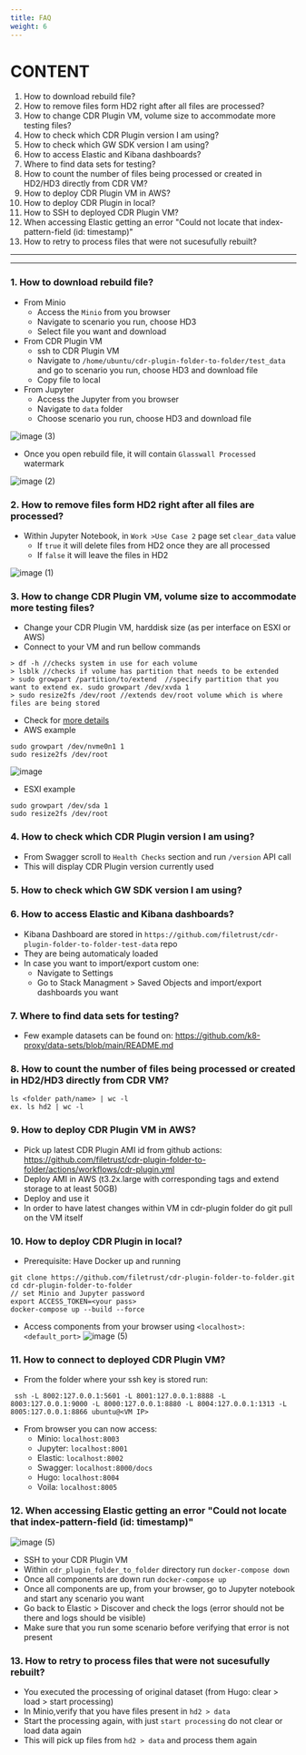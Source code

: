 ```yaml
---
title: FAQ
weight: 6
---
```


# CONTENT
1. How to download rebuild file?
2. How to remove files form HD2 right after all files are processed?
3. How to change CDR Plugin VM, volume size to accommodate more testing files?
4. How to check which CDR Plugin version I am using?
5. How to check which GW SDK version I am using?
6. How to access Elastic and Kibana dashboards?
7. Where to find data sets for testing?
8. How to count the number of files being processed or created in HD2/HD3 directly from CDR VM?
9. How to deploy CDR Plugin VM in AWS?
10. How to deploy CDR Plugin in local?
11. How to SSH to deployed CDR Plugin VM?
12. When accessing Elastic getting an error "Could not locate that index-pattern-field (id: timestamp)"
13. How to retry to process files that were not sucesufully rebuilt?

---
---

### 1. How to download rebuild file?

- From Minio
   - Access the `Minio` from you browser
   - Navigate to scenario you run, choose HD3
   - Select file you want and download
- From CDR Plugin VM
   - ssh to CDR Plugin VM
   - Navigate to `/home/ubuntu/cdr-plugin-folder-to-folder/test_data` and go to scenario you run, choose HD3 and download file
   - Copy file to local
- From Jupyter
   - Access the Jupyter from you browser
   - Navigate to `data` folder
   - Choose scenario you run, choose HD3 and download file

![image (3)](https://user-images.githubusercontent.com/70108899/115361226-aa6d1380-a1c0-11eb-90e9-125ec4928c57.png)

- Once you open rebuild file, it will contain `Glasswall Processed` watermark

![image (2)](https://user-images.githubusercontent.com/70108899/115361164-988b7080-a1c0-11eb-821b-16e686328b90.png)

### 2. How to remove files form HD2 right after all files are processed?

- Within Jupyter Notebook, in `Work >Use Case 2` page set `clear_data` value
   - If `true` it will delete files from HD2 once they are all processed
   - If `false` it will leave the files in HD2

![image (1)](https://user-images.githubusercontent.com/70108899/115359812-50b81980-a1bf-11eb-9e03-db88266e2253.png)

### 3. How to change CDR Plugin VM, volume size to accommodate more testing files?

- Change your CDR Plugin VM, harddisk size (as per interface on ESXI or AWS)
- Connect to your VM and run bellow commands
```
> df -h //checks system in use for each volume
> lsblk //checks if volume has partition that needs to be extended
> sudo growpart /partition/to/extend  //specify partition that you want to extend ex. sudo growpart /dev/xvda 1
> sudo resize2fs /dev/root //extends dev/root volume which is where files are being stored
```
- Check for [more details](https://docs.aws.amazon.com/AWSEC2/latest/UserGuide/recognize-expanded-volume-linux.html) 
- AWS example
```
sudo growpart /dev/nvme0n1 1
sudo resize2fs /dev/root
```
![image](https://user-images.githubusercontent.com/70108899/116323891-47324100-a7bf-11eb-9f04-0053b66fe559.png)

- ESXI example
```
sudo growpart /dev/sda 1
sudo resize2fs /dev/root
```

### 4. How to check which CDR Plugin version I am using?
- From Swagger scroll to `Health Checks` section and run `/version` API call
- This will display CDR Plugin version currently used

### 5. How to check which GW SDK version I am using?
### 6. How to access Elastic and Kibana dashboards?
- Kibana Dashboard are stored in `https://github.com/filetrust/cdr-plugin-folder-to-folder-test-data` repo
- They are being automaticaly loaded
- In case you want to import/export custom one:
   - Navigate to Settings
   - Go to Stack Managment > Saved Objects and import/export dashboards you want

### 7. Where to find data sets for testing?

- Few example datasets can be found on: https://github.com/k8-proxy/data-sets/blob/main/README.md

### 8. How to count the number of files being processed or created in HD2/HD3 directly from CDR VM?

```
ls <folder path/name> | wc -l
ex. ls hd2 | wc -l
```

### 9. How to deploy CDR Plugin VM in AWS?
- Pick up latest CDR Plugin AMI id from github actions: https://github.com/filetrust/cdr-plugin-folder-to-folder/actions/workflows/cdr-plugin.yml
- Deploy AMI in AWS (t3.2x.large with corresponding tags and extend storage to at least 50GB)
- Deploy and use it
- In order to have latest changes within VM in cdr-plugin folder do git pull on the VM itself

### 10. How to deploy CDR Plugin in local?
- Prerequisite: Have Docker up and running
```
git clone https://github.com/filetrust/cdr-plugin-folder-to-folder.git
cd cdr-plugin-folder-to-folder
// set Minio and Jupyter password
export ACCESS_TOKEN=<your pass>
docker-compose up --build --force
```
- Access components from your browser using `<localhost>:<default_port>`
![image (5)](https://user-images.githubusercontent.com/70108899/117103199-2bf4a200-ad7a-11eb-9489-e4eaf8a30b43.png)

### 11. How to connect to deployed CDR Plugin VM?
- From the folder where your ssh key is stored run:
```
 ssh -L 8002:127.0.0.1:5601 -L 8001:127.0.0.1:8888 -L 8003:127.0.0.1:9000 -L 8000:127.0.0.1:8880 -L 8004:127.0.0.1:1313 -L 8005:127.0.0.1:8866 ubuntu@<VM IP>
```
- From browser you can now access:
   - Minio: `localhost:8003`
   - Jupyter: `localhost:8001`
   - Elastic: `localhost:8002`
   - Swagger: `localhost:8000/docs`
   - Hugo: `localhost:8004`
   - Voila: `localhost:8005`

### 12. When accessing Elastic getting an error "Could not locate that index-pattern-field (id: timestamp)" 
![image (5)](https://user-images.githubusercontent.com/70108899/115782913-824a0400-a3bc-11eb-822c-910c6248e491.png)

- SSH to your CDR Plugin VM
- Within `cdr_plugin_folder_to_folder` directory run `docker-compose down` 
- Once all components are down run `docker-compose up`
- Once all components are up, from your browser, go to Jupyter notebook and start any scenario you want
- Go back to Elastic > Discover and check the logs (error should not be there and logs should be visible)
- Make sure that you run some scenario before verifying that error is not present

### 13. How to retry to process files that were not sucesufully rebuilt?

- You executed the processing of original dataset (from Hugo: clear > load > start processing)
- In Minio,verify that you have files present in `hd2 > data`
- Start the processing again, with just `start processing` do not clear or load data again
- This will pick up files from `hd2 > data` and process them again